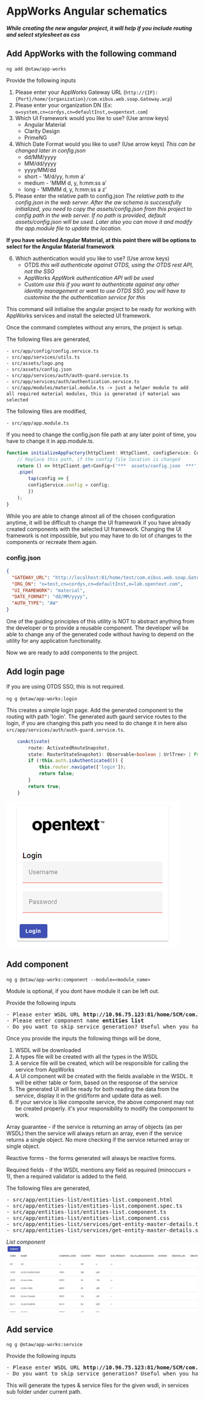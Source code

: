# AppWorks Angular schematics 
***While creating the new angular project, it will help if you include routing and select stylesheet as css***
## Add AppWorks with the following command
`ng add @otaw/app-works`

Provide the following inputs
1. Please enter your AppWorks Gateway URL (`http://{IP}:{Port}/home/{organization}/com.eibus.web.soap.Gateway.wcp`)
2. Please enter your organization DN (Ex: `o=system,cn=cordys,cn=defaultInst,o=opentext.com`)
3. Which UI Framework would you like to use? (Use arrow keys)
    - Angular Material 
    - Clarity Design 
    - PrimeNG
4. Which Date Format would you like to use? (Use arrow keys) *This can be changed later in config.json*
    - dd/MM/yyyy 
    - MM/dd/yyyy 
    - yyyy/MM/dd 
    - short - 'M/d/yy, h:mm a' 
    - medium - 'MMM d, y, h:mm:ss a' 
    - long - 'MMMM d, y, h:mm:ss a z'
5. Please enter the relative path to config.json *The relative path to the config.json in the web server. After the aw schema is successfully initialized, you need to copy the assets/config.json from this project to config path in the web server. If no path is provided, default assets/config.json will be used. Later also you can move it and modify the app.module file to update the location.*

**If you have selected Angular Material, at this point there will be options to select for the Angular Material framework**

6. Which authentication would you like to use? (Use arrow keys)
    - OTDS *this will authenticate against OTDS, using the OTDS rest API, not the SSO*
    - AppWorks *AppWork authentication API will be used*
    - Custom *use this if you want to authenticate against any other identity management or want to use OTDS SSO. you will have to customise the the authentication service for this*

This command will initialise the angular project to be ready for working with AppWorks services and install the selected UI framework.

Once the command completes without any errors, the project is setup.

The following files are generated,
```
- src/app/config/config.service.ts
- src/app/services/utils.ts
- src/assets/logo.png
- src/assets/config.json
- src/app/services/auth/auth-guard.service.ts
- src/app/services/auth/authentication.service.ts
- src/app/modules/material.module.ts -> just a helper module to add all required material modules, this is generated if material was selected
```
The following files are modified,
```
- src/app/app.module.ts
```
If you need to change the config.json file path at any later point of time, you have to change it in app.module.ts.

```typescript
function initializeAppFactory(httpClient: HttpClient, configService: ConfigService): () => Observable<any> {
    // Replace this path, if the config file location is changed
    return () => httpClient.get<Config>('***  assets/config.json  ***')
    .pipe(
        tap(config => { 
        configService.config = config;
        })
    );
}
```
While you are able to change almost all of the chosen configuration anytime, it will be difficult to change the UI framework if you have already created components with the selected UI framework. Changing the UI framework is not impossible, but you may have to do lot of changes to the components or recreate them again. 

### config.json
```json
{
  "GATEWAY_URL": "http://localhost:81/home/test/com.eibus.web.soap.Gateway.wcp",
  "ORG_DN": "o=test,cn=cordys,cn=defaultInst,o=lab.opentext.com",
  "UI_FRAMEWORK": "material",
  "DATE_FORMAT": "dd/MM/yyyy",
  "AUTH_TYPE": "AW"
}
```

One of the guiding principles of this utility is NOT to abstract anything from the developer or to provide a reusable component. The developer will be able to change any of the generated code without having to depend on the utility for any application functionality. 

Now we are ready to add components to the project.

## Add login page
If you are using OTDS SSO, this is not required.

`ng g @otaw/app-works:login`

This creates a simple login page. Add the generated component to the routing with path 'login'. The generated auth gaurd service routes to the login, if you are changing this path you need to do change it in here also `src/app/services/auth/auth-guard.service.ts`.

```typescript
    canActivate(
        route: ActivatedRouteSnapshot,
        state: RouterStateSnapshot): Observable<boolean | UrlTree> | Promise<boolean | UrlTree> | boolean | UrlTree {
        if (!this.auth.isAuthenticated()) {
            this.router.navigate(['login']);
            return false;
        }
        return true;
    }
```
![login page](./src/screenshots/login.png)

## Add component
`ng g @otaw/app-works:component --module=<module_name>`

Module is optional, if you dont have module it can be left out.

Provide the following inputs
<pre>
- Please enter WSDL URL <b>http://10.96.75.123:81/home/SCM/com.eibus.web.tools.wsdl.WSDLGateway.wcp?service=http%3A%2F%2Fschemas.cordys.com%2Fsalesorderdatabasemetadata%2FGetEntityMasterDetails&organization=o%3DSCM%2Ccn%3Dcordys%2Ccn%3DdefaultInst%2Co%3Dlab.opentext.com&methodset=cn%3DMethodSet_SO_Transaction.MethodSet_SO_Transaction_WSI%2Ccn%3Dmethod%20sets%2Co%3DSCM%2Ccn%3Dcordys%2Ccn%3DdefaultInst%2Co%3Dlab.opentext.com</b>
- Please enter component name <b>entities list</b>
- Do you want to skip service generation? Useful when you have already created service and the service signature has changed. <b>No</b>
</pre>

Once you provide the inputs the following things will be done,
1. WSDL will be downloaded
2. A types file will be created with all the types in the WSDL
3. A service file will be created, which will be responsible for calling the service from AppWorks
4. A UI component will be created with the fields available in the WSDL. It will be either table or form, based on the response of the service
5. The generated UI will be ready for both reading the data from the service, display it in the grid/form and update data as well.
6. If your service is like composite service, the above component may not be created properly. it's your responsibility to modify the component to work.

Array guarantee - if the service is returning an array of objects (as per WSDL) then the service will always return an array, even if the service returns a single object. No more checking if the service returned array or single object.

Reactive forms - the forms generated will always be reactive forms.

Required fields - if the WSDL mentions any field as required (minoccurs = 1), then a required validator is added to the field.

The following files are generated,
<pre>
- src/app/entities-list/entities-list.component.html
- src/app/entities-list/entities-list.component.spec.ts
- src/app/entities-list/entities-list.component.ts
- src/app/entities-list/entities-list.component.css
- src/app/entities-list/services/get-entity-master-details.types.ts
- src/app/entities-list/services/get-entity-master-details.service.ts
</pre>

*List component*
![list component](./src/screenshots/list%20component.png)

## Add service
`ng g @otaw/app-works:service`

Provide the following inputs
<pre>
- Please enter WSDL URL <b>http://10.96.75.123:81/home/SCM/com.eibus.web.tools.wsdl.WSDLGateway.wcp?service=http%3A%2F%2Fschemas.cordys.com%2Fsalesorderdatabasemetadata%2FGetEntityMasterDetails&organization=o%3DSCM%2Ccn%3Dcordys%2Ccn%3DdefaultInst%2Co%3Dlab.opentext.com&methodset=cn%3DMethodSet_SO_Transaction.MethodSet_SO_Transaction_WSI%2Ccn%3Dmethod%20sets%2Co%3DSCM%2Ccn%3Dcordys%2Ccn%3DdefaultInst%2Co%3Dlab.opentext.com</b>
- Do you want to skip service generation? Useful when you have already created service and the service signature has changed. <b>No</b>
</pre>

This will generate the types & service files for the given wsdl, in services sub folder under current path.